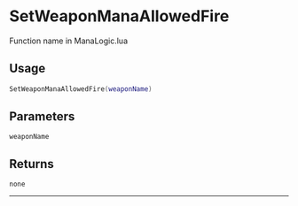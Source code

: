 # SetWeaponManaAllowedFire
Function name in ManaLogic.lua
## Usage
```lua
SetWeaponManaAllowedFire(weaponName)
```
## Parameters
`weaponName`
## Returns
`none`

---
